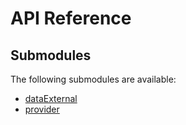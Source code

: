 # API Reference <a name="API Reference" id="api-reference"></a>

## Submodules <a name="Submodules" id="submodules"></a>

The following submodules are available:

- [dataExternal](./dataExternal.typescript.md)
- [provider](./provider.typescript.md)





